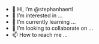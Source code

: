 - 👋 Hi, I’m @stephanhaertl
- 👀 I’m interested in ...
- 🌱 I’m currently learning ...
- 💞️ I’m looking to collaborate on ...
- 📫 How to reach me ...

<!---
stephanhaertl/stephanhaertl is a ✨ special ✨ repository because its `README.md` (this file) appears on your GitHub profile.
You can click the Preview link to take a look at your changes.
--->
